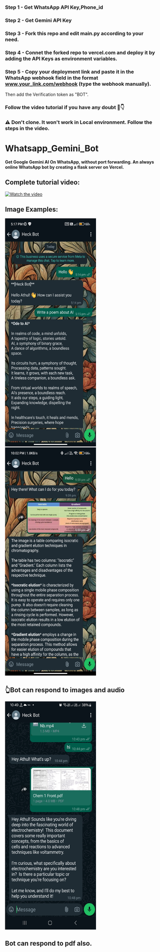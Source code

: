 ### Step 1 - Get WhatsApp API Key,Phone_id
### Step 2 - Get Gemini API Key
### Step 3 - Fork this repo and edit main.py according to your need.
### Step 4 - Connet the forked repo to vercel.com and deploy it by adding the API Keys as environment variables.
### Step 5 - Copy your deployment link and paste it in the WhatsApp webhook field in the format www.your_link.com/webhook (type the webhook manually).
Then add the Verification token as "BOT".

### Follow the video tutorial if you have any doubt 🤩👇




### ⚠️ Don't clone. It won't work in Local environment. Follow the steps in the video.

# Whatsapp_Gemini_Bot
**Get Google Gemini AI On WhatsApp, without port forwarding. An always online WhatsApp bot by creating a flask server on Vercel.**

## Complete tutorial video:

[![Watch the video](https://img.youtube.com/vi/zT0YTfizzxM/0.jpg)](https://youtu.be/zT0YTfizzxM)


## Image Examples:

<img src="images/Screenshot_2024-05-07-17-17-07-249_com.whatsapp.jpg" alt="working1" width="300" height=750>

<img src ="images/Screenshot_2024-05-25-22-02-01-088_com.whatsapp.jpg" alt="working2"  width="300" height=750>

## 👆Bot can respond to images and audio

<img src="images/Screenshot_20240528_224908_WhatsApp.jpg" alt="working3"  width="300" height=750>

## Bot can respond to pdf also.
